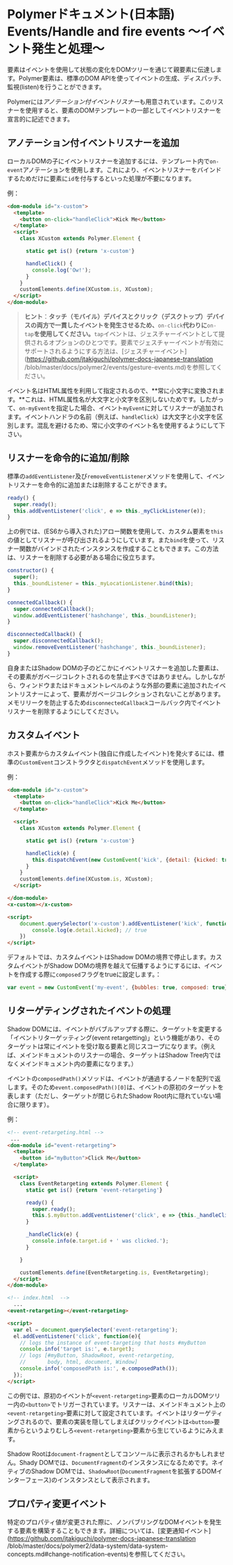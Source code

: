# Polymerドキュメント(日本語) Events/Handle and fire events 〜イベント発生と処理〜

要素はイベントを使用して状態の変化をDOMツリーを通じて親要素に伝達します。Polymer要素は、標準のDOM  APIを使ってイベントの生成、ディスパッチ、監視(listen)を行うことができます。

Polymerには*アノテーション付イベントリスナー*も用意されています。このリスナーを使用すると、要素のDOMテンプレートの一部としてイベントリスナーを宣言的に記述できます。

<a name="add-annotated-event-listeners"></a>
## アノテーション付イベントリスナーを追加

ローカルDOMの子にイベントリスナーを追加するには、テンプレート内で`on-event`アノテーションを使用します。これにより、イベントリスナーをバインドするためだけに要素に`id`を付与するといった処理が不要になります。

例：

~~~html
<dom-module id="x-custom">
  <template>
    <button on-click="handleClick">Kick Me</button>
  </template>
  <script>
    class XCustom extends Polymer.Element {

      static get is() {return 'x-custom'}

      handleClick() {
        console.log('Ow!');
      }
    }
    customElements.define(XCustom.is, XCustom);
  </script>
</dom-module>
~~~

> **ヒント**：**タッチ（モバイル）デバイスとクリック（デスクトップ）デバイスの両方で一貫したイベントを発生させるため、**`on-click`**代わりに**`on-tap`**を使用してください。**`tap`イベントは、ジェスチャーイベントとして提供されるオプションのひとつです。要素でジェスチャーイベントが有効にサポートされるようにする方法は、[ジェスチャーイベント](https://github.com/jtakiguchi/polymer-docs-japanese-translation
/blob/master/docs/polymer2/events/gesture-events.md)を参照してください。

イベント名はHTML属性を利用して指定されるので、**常に小文字に変換されます。**これは、HTML属性名が大文字と小文字を区別しないためです。したがって、`on-myEvent`を指定した場合、イベント`myEvent`に対してリスナーが追加されます。イベントハンドラの名前（例えば、`handleClick`）は大文字と小文字を区別します。混乱を避けるため、常に小文字のイベント名を使用するようにして下さい。

## リスナーを命令的に追加/削除

標準の`addEventListener`及び`removeEventListener`メソッドを使用して、イベントリスナーを命令的に追加または削除することができます。

~~~javascript
ready() {
  super.ready();
  this.addEventListener('click', e => this._myClickListener(e));
}
~~~

上の例では、(ES6から導入された)アロー関数を使用して、カスタム要素を`this`の値としてリスナーが呼び出されるようにしています。また`bind`を使って、リスナー関数がバインドされたインスタンスを作成することもできます。この方法は、リスナーを削除する必要がある場合に役立ちます。

~~~javascript
constructor() {
  super();
  this._boundListener = this._myLocationListener.bind(this);
}

connectedCallback() {
  super.connectedCallback();
  window.addEventListener('hashchange', this._boundListener);
}

disconnectedCallback() {
  super.disconnectedCallback();
  window.removeEventListener('hashchange', this._boundListener);
}
~~~

自身またはShadow DOMの子のどこかにイベントリスナーを追加した要素は、その要素がガベージコレクトされるのを禁止すべきではありません。しかしながら、ウィンドウまたはドキュメントレベルのような外部の要素に追加されたイベントリスナーによって、要素がガベージコレクションされないことがあります。メモリリークを防止するため`disconnectedCallback`コールバック内でイベントリスナーを削除するようにしてください。

## カスタムイベント

ホスト要素からカスタムイベント(独自に作成したイベント)を発火するには、標準の`CustomEvent`コンストラクタと`dispatchEvent`メソッドを使用します。

例：

~~~html
<dom-module id="x-custom">
  <template>
    <button on-click="handleClick">Kick Me</button>
  </template>

  <script>
    class XCustom extends Polymer.Element {

      static get is() {return 'x-custom'}

      handleClick(e) {
        this.dispatchEvent(new CustomEvent('kick', {detail: {kicked: true}}));
      }
    }
    customElements.define(XCustom.is, XCustom);
  </script>

</dom-module>
<x-custom></x-custom>

<script>
    document.querySelector('x-custom').addEventListener('kick', function (e) {
        console.log(e.detail.kicked); // true
    })
</script>
~~~

デフォルトでは、カスタムイベントはShadow DOMの境界で停止します。カスタムイベントがShadow DOMの境界を越えて伝播するようにするには、イベントを作成する際に`composed`フラグをtrueに設定します。：

~~~javascript
var event = new CustomEvent('my-event', {bubbles: true, composed: true});
~~~

## リターゲティングされたイベントの処理

Shadow DOMには、イベントがバブルアップする際に、ターゲットを変更する「イベントリターゲッティング(event retargetting)」という機能があり、そのターゲットは常にイベントを受け取る要素と同じスコープになります。（例えば、メインドキュメントのリスナーの場合、ターゲットはShadow Tree内ではなくメインドキュメント内の要素になります。）

イベントの`composedPath()`メソッドは、イベントが通過するノードを配列で返します。そのため`event.composedPath()[0]`は、イベントの原初のターゲットを表します（ただし、ターゲットが閉じられたShadow Root内に隠れていない場合に限ります）。

例：

~~~html
<!-- event-retargeting.html -->
 ...
<dom-module id="event-retargeting">
  <template>
    <button id="myButton">Click Me</button>
  </template>

  <script>
    class EventRetargeting extends Polymer.Element {
      static get is() {return 'event-retargeting'}

      ready() {
        super.ready();
        this.$.myButton.addEventListener('click', e => {this._handleClick(e)});
      }

      _handleClick(e) {
        console.info(e.target.id + ' was clicked.');
      }

    }

    customElements.define(EventRetargeting.is, EventRetargeting);
  </script>
</dom-module>

<!-- index.html  -->
  ...
<event-retargeting></event-retargeting>

<script>
  var el = document.querySelector('event-retargeting');
  el.addEventListener('click', function(e){
    // logs the instance of event-targeting that hosts #myButton
    console.info('target is:', e.target);
    // logs [#myButton, ShadowRoot, event-retargeting,
    //       body, html, document, Window]
    console.info('composedPath is:', e.composedPath());
  });
</script>
~~~

この例では、原初のイベントが`<event-retargeting>`要素のローカルDOMツリー内の`<button>`でトリガーされています。リスナーは、メインドキュメント上の`<event-retargeting>`要素に対して設定されています。イベントはリターゲティングされるので、要素の実装を隠してしまえばクリックイベントは`<button>`要素からというよりむしろ`<event-retargeting>`要素から生じているようにみえます。

Shadow Rootは`document-fragment`としてコンソールに表示されるかもしれません。Shady DOMでは、`DocumentFragment`のインスタンスになるためです。ネイティブのShadow DOMでは、`ShadowRoot`(`DocumentFragment`を拡張するDOMインターフェース)のインスタンスとして表示されます。


## プロパティ変更イベント

特定のプロパティ値が変更された際に、ノンバブリングなDOMイベントを発生する要素を構築することもできます。詳細については、[変更通知イベント](https://github.com/jtakiguchi/polymer-docs-japanese-translation
/blob/master/docs/polymer2/data-system/data-system-concepts.md#change-notification-events)を参照してください。
